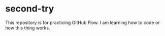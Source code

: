 # second-try
This repository is for practicing GitHub Flow.
I am learning how to code or how this thing works.
